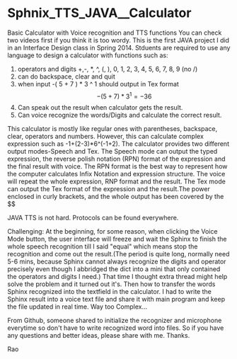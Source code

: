 # Sphnix_TTS_JAVA__Calculator
Basic Calculator with Voice recognition and TTS functions
You can check two videos first if you think it is too wordy.
This is the first JAVA project I did in an Interface Design class in Spring 2014. Stduents are required to use any language to design a calculator with functions such as: 
1. operators and digits +,-, *, ^, (, ), 0, 1, 2, 3, 4, 5, 6, 7, 8, 9 (no /)
2. can do backspace, clear and quit
3. when input -( 5 + 7 ) * 3 ^ 1  should output in Tex format $$ -( 5 + 7 ) * 3 ^{ 1 } = -36 $$
4. Can speak out the result when calculator gets the result.
5. Can voice recognize the words/Digits and calculate the correct result.

This calculator is mostly like regular ones with parentheses, backspace, clear, operators and numbers. However, this can calculate complex expression such as -1+(2-3)*6^(-1+2). The calculator provides two different output modes-Speech and Tex. The Speech mode can output the typed expression, the reverse polish notation (RPN) format of the expression and the final result with voice. The RPN format is the best way to represent how the computer calculates Infix Notation and expression structure. The voice will repeat the whole expression, RNP format and the result. The Tex mode can output the Tex format of the expression and the result.The power enclosed in curly brackets, and the whole output has been covered by the $$

JAVA TTS is not hard. Protocols can be found everywhere.

Challenging:
At the beginning, for some reason, when clicking the Voice Mode button, the user interface will freeze and wait the Sphinx to finish the whole speech recognition till I said "equal" which means stop the recognition and come out the result.(The period is quite long, normally need 5-6 mins, because Sphinx cannot always recognize the digits and operator precisely even though I abbridged the dict into a mini that only contained the operators and digits I need.) That time I thought extra thread might help solve the problem and it turned out it's. Then how to transfer the words Sphinx recognized into the textfield in the calculator. I had to write the Sphinx result into a voice text file and share it with main program and keep the file updated in real time. Way too Complex...

From Github, someone shared to initialize the recognizer and microphone everytime so don't have to write recognized word into files. 
So if you have any questions and better ideas, please share with me. Thanks.

Rao

